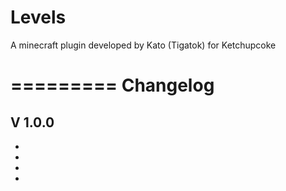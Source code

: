 Levels
======

A minecraft plugin developed by Kato (Tigatok) for Ketchupcoke

=========
Changelog
=========
V 1.0.0
-
-
-
-
-
